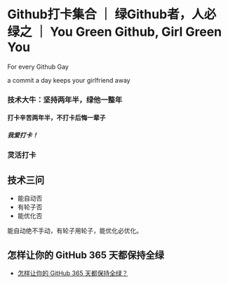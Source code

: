 # Github打卡集合 ｜ 绿Github者，人必绿之 ｜ You Green Github, Girl Green You

For every Github Gay

a commit a day keeps your girlfriend away

### 技术大牛：坚持两年半，绿他一整年

#### 打卡辛苦两年半，不打卡后悔一辈子

##### 我爱打卡！

### 灵活打卡

## 技术三问
- 能自动否
- 有轮子否
- 能优化否

能自动绝不手动，有轮子用轮子，能优化必优化。

## 怎样让你的 GitHub 365 天都保持全绿
- [怎样让你的 GitHub 365 天都保持全绿？](https://cloud.tencent.com/developer/article/1796848)

